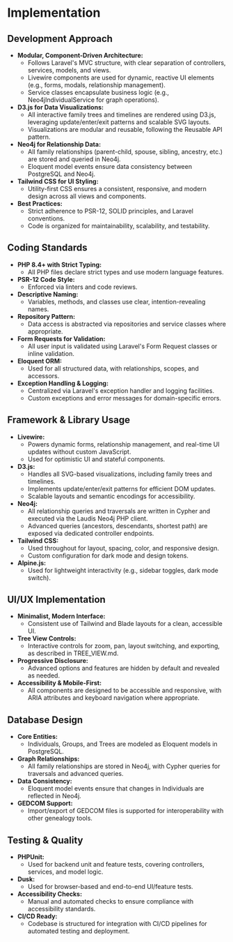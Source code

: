 # Implementation

## Development Approach

- **Modular, Component-Driven Architecture:**
  - Follows Laravel's MVC structure, with clear separation of controllers, services, models, and views.
  - Livewire components are used for dynamic, reactive UI elements (e.g., forms, modals, relationship management).
  - Service classes encapsulate business logic (e.g., Neo4jIndividualService for graph operations).
- **D3.js for Data Visualizations:**
  - All interactive family trees and timelines are rendered using D3.js, leveraging update/enter/exit patterns and scalable SVG layouts.
  - Visualizations are modular and reusable, following the Reusable API pattern.
- **Neo4j for Relationship Data:**
  - All family relationships (parent-child, spouse, sibling, ancestry, etc.) are stored and queried in Neo4j.
  - Eloquent model events ensure data consistency between PostgreSQL and Neo4j.
- **Tailwind CSS for UI Styling:**
  - Utility-first CSS ensures a consistent, responsive, and modern design across all views and components.
- **Best Practices:**
  - Strict adherence to PSR-12, SOLID principles, and Laravel conventions.
  - Code is organized for maintainability, scalability, and testability.

## Coding Standards

- **PHP 8.4+ with Strict Typing:**
  - All PHP files declare strict types and use modern language features.
- **PSR-12 Code Style:**
  - Enforced via linters and code reviews.
- **Descriptive Naming:**
  - Variables, methods, and classes use clear, intention-revealing names.
- **Repository Pattern:**
  - Data access is abstracted via repositories and service classes where appropriate.
- **Form Requests for Validation:**
  - All user input is validated using Laravel's Form Request classes or inline validation.
- **Eloquent ORM:**
  - Used for all structured data, with relationships, scopes, and accessors.
- **Exception Handling & Logging:**
  - Centralized via Laravel's exception handler and logging facilities.
  - Custom exceptions and error messages for domain-specific errors.

## Framework & Library Usage

- **Livewire:**
  - Powers dynamic forms, relationship management, and real-time UI updates without custom JavaScript.
  - Used for optimistic UI and stateful components.
- **D3.js:**
  - Handles all SVG-based visualizations, including family trees and timelines.
  - Implements update/enter/exit patterns for efficient DOM updates.
  - Scalable layouts and semantic encodings for accessibility.
- **Neo4j:**
  - All relationship queries and traversals are written in Cypher and executed via the Laudis Neo4j PHP client.
  - Advanced queries (ancestors, descendants, shortest path) are exposed via dedicated controller endpoints.
- **Tailwind CSS:**
  - Used throughout for layout, spacing, color, and responsive design.
  - Custom configuration for dark mode and design tokens.
- **Alpine.js:**
  - Used for lightweight interactivity (e.g., sidebar toggles, dark mode switch).

## UI/UX Implementation

- **Minimalist, Modern Interface:**
  - Consistent use of Tailwind and Blade layouts for a clean, accessible UI.
- **Tree View Controls:**
  - Interactive controls for zoom, pan, layout switching, and exporting, as described in TREE_VIEW.md.
- **Progressive Disclosure:**
  - Advanced options and features are hidden by default and revealed as needed.
- **Accessibility & Mobile-First:**
  - All components are designed to be accessible and responsive, with ARIA attributes and keyboard navigation where appropriate.

## Database Design

- **Core Entities:**
  - Individuals, Groups, and Trees are modeled as Eloquent models in PostgreSQL.
- **Graph Relationships:**
  - All family relationships are stored in Neo4j, with Cypher queries for traversals and advanced queries.
- **Data Consistency:**
  - Eloquent model events ensure that changes in Individuals are reflected in Neo4j.
- **GEDCOM Support:**
  - Import/export of GEDCOM files is supported for interoperability with other genealogy tools.

## Testing & Quality

- **PHPUnit:**
  - Used for backend unit and feature tests, covering controllers, services, and model logic.
- **Dusk:**
  - Used for browser-based and end-to-end UI/feature tests.
- **Accessibility Checks:**
  - Manual and automated checks to ensure compliance with accessibility standards.
- **CI/CD Ready:**
  - Codebase is structured for integration with CI/CD pipelines for automated testing and deployment. 